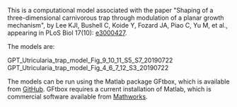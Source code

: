 This is a computational model associated with the paper "Shaping of a three-dimensional carnivorous trap through modulation of a planar growth mechanism", by Lee KJI, Bushell C, Koide Y, Fozard JA, Piao C, Yu M, et al., appearing in PLoS Biol 17(10): [e3000427](https://doi.org/10.1371/journal.pbio.3000427).

The models are:

GPT\_Utricularia\_trap\_model\_Fig\_9\_10\_11\_S5\_S7\_20190722  GPT\_Utricularia\_trap\_model\_Fig\_4\_6\_7\_12\_S3\_20190722

The models can be run using the Matlab package GFtbox, which is available from [GitHub](https://github.com/JIC-Enrico-Coen/GrowthToolbox). GFtbox requires a current installation of Matlab, which is commercial software available from [Mathworks](https://Mathworks.com).